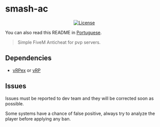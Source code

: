 # smash-ac

<p align="center">
  <a href="https://github.com/GHMatti/ghmattimysql/blob/master/license.md">
    <img src="https://img.shields.io/badge/License-MIT-blue.svg" alt="License">
  </a>
</p>

You can also read this README in [Portuguese](https://github.com/OLucasPk/smash-ac/blob/main/README.pt.md).

> Simple FiveM Anticheat for pvp servers.

## Dependencies
* [vRPex](https://github.com/contatosummerz/vrpex) or [vRP](https://github.com/ImagicTheCat/vRP/tree/1.0)

## Issues

Issues must be reported to dev team and they will be corrected soon as possible.

Some systems have a chance of false positive, always try to analyze the player before applying any ban.